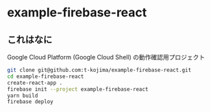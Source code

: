 # example-firebase-react

## これはなに

Google Cloud Platform (Google Cloud Shell) の動作確認用プロジェクト

```bash
git clone git@github.com:t-kojima/example-firebase-react.git
cd example-firebase-react
create-react-app .
firebase init --project example-firebase-react
yarn build
firebase deploy
```
